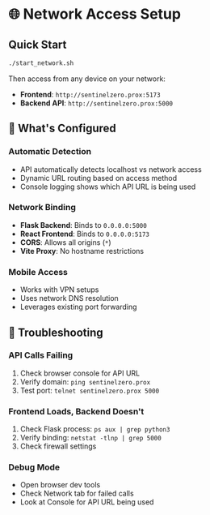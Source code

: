 # 🌐 Network Access Setup

## Quick Start

```bash
./start_network.sh
```

Then access from any device on your network:
- **Frontend**: `http://sentinelzero.prox:5173`
- **Backend API**: `http://sentinelzero.prox:5000`

## 🔧 What's Configured

### **Automatic Detection**
- API automatically detects localhost vs network access
- Dynamic URL routing based on access method
- Console logging shows which API URL is being used

### **Network Binding**
- **Flask Backend**: Binds to `0.0.0.0:5000`
- **React Frontend**: Binds to `0.0.0.0:5173`
- **CORS**: Allows all origins (`*`)
- **Vite Proxy**: No hostname restrictions

### **Mobile Access**
- Works with VPN setups
- Uses network DNS resolution
- Leverages existing port forwarding

## 🚨 Troubleshooting

### **API Calls Failing**
1. Check browser console for API URL
2. Verify domain: `ping sentinelzero.prox`
3. Test port: `telnet sentinelzero.prox 5000`

### **Frontend Loads, Backend Doesn't**
1. Check Flask process: `ps aux | grep python3`
2. Verify binding: `netstat -tlnp | grep 5000`
3. Check firewall settings

### **Debug Mode**
- Open browser dev tools
- Check Network tab for failed calls
- Look at Console for API URL being used 
